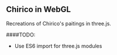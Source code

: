 ## Chirico in WebGL

Recreations of Chirico's paitings in three.js. 

####TODO:
* Use ES6 import for three.js modules

